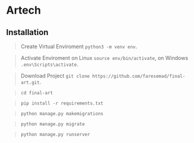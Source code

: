 # Artech

## Installation

> Create Virtual Enviroment ```python3 -m venv env```.

> Activate Enviroment on Linux ```source env/bin/activate```, on Windows ```.env\Scripts\activate```.

> Download Project ```git clone https://github.com/faresemad/final-art.git```.

> ```cd final-art```

> ```pip install -r requirements.txt```

> ```python manage.py makemigrations```

> ```python manage.py migrate```

> ```python manage.py runserver```
